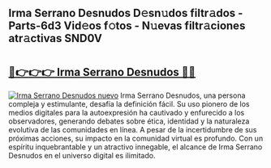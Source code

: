 ## Irma Serrano Desnudos D𝚎sn𝚞dos filtr𝚊dos - Parts-6d3 Vid𝚎os f𝚘tos - N𝚞evas filtr𝚊ciones atr𝚊ctivas SND0V

# <h2><a href="http://mbd8e0.tromn.icu/?c=Irma+Serrano+Desnudos">🔗👉👉👉 Irma Serrano Desnudos 🔗🔗</a></h2>

[![Irma Serrano Desnudos nuevo](https://i.imgur.com/pEAQMta.gif)](http://mbd8e0.tromn.icu/?c=Irma+Serrano+Desnudos)
Irma Serrano Desnudos, una persona compleja y estimulante, desafía la definición fácil. Su uso pionero de los medios digitales para la autoexpresión ha cautivado y enfurecido a los observadores, generando debates sobre ética, identidad y la naturaleza evolutiva de las comunidades en línea. A pesar de la incertidumbre de sus próximas acciones, su impacto en la comunidad virtual es profundo. Con un espíritu inquebrantable y un atractivo innegable, el alcance de Irma Serrano Desnudos en el universo digital es ilimitado.
